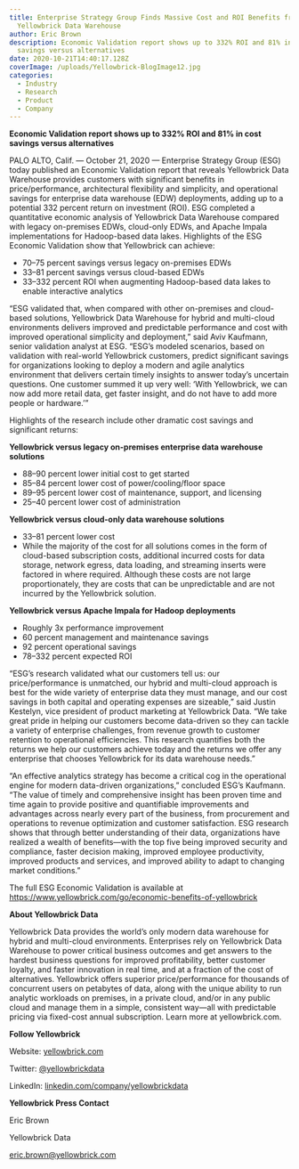 ```yaml
---
title: Enterprise Strategy Group Finds Massive Cost and ROI Benefits from
  Yellowbrick Data Warehouse
author: Eric Brown
description: Economic Validation report shows up to 332% ROI and 81% in cost
  savings versus alternatives
date: 2020-10-21T14:40:17.128Z
coverImage: /uploads/Yellowbrick-BlogImage12.jpg
categories:
  - Industry
  - Research
  - Product
  - Company
---
```


**Economic Validation report shows up to 332% ROI and 81% in cost savings versus alternatives**

PALO ALTO, Calif. — October 21, 2020 — Enterprise Strategy Group (ESG) today published an Economic Validation report that reveals Yellowbrick Data Warehouse provides customers with significant benefits in price/performance, architectural flexibility and simplicity, and operational savings for enterprise data warehouse (EDW) deployments, adding up to a potential 332 percent return on investment (ROI). ESG completed a quantitative economic analysis of Yellowbrick Data Warehouse compared with legacy on-premises EDWs, cloud-only EDWs, and Apache Impala implementations for Hadoop-based data lakes. Highlights of the ESG Economic Validation show that Yellowbrick can achieve:

- 70–75 percent savings versus legacy on-premises EDWs
- 33–81 percent savings versus cloud-based EDWs
- 33–332 percent ROI when augmenting Hadoop-based data lakes to enable interactive analytics

“ESG validated that, when compared with other on-premises and cloud-based solutions, Yellowbrick Data Warehouse for hybrid and multi-cloud environments delivers improved and predictable performance and cost with improved operational simplicity and deployment,” said Aviv Kaufmann, senior validation analyst at ESG. “ESG’s modeled scenarios, based on validation with real-world Yellowbrick customers, predict significant savings for organizations looking to deploy a modern and agile analytics environment that delivers certain timely insights to answer today’s uncertain questions. One customer summed it up very well: ‘With Yellowbrick, we can now add more retail data, get faster insight, and do not have to add more people or hardware.’”

Highlights of the research include other dramatic cost savings and significant returns:

**Yellowbrick versus legacy on-premises enterprise data warehouse solutions**

- 88–90 percent lower initial cost to get started
- 85–84 percent lower cost of power/cooling/floor space
- 89–95 percent lower cost of maintenance, support, and licensing
- 25–40 percent lower cost of administration

**Yellowbrick versus cloud-only data warehouse solutions**

- 33–81 percent lower cost
- While the majority of the cost for all solutions comes in the form of cloud-based subscription costs, additional incurred costs for data storage, network egress, data loading, and streaming inserts were factored in where required. Although these costs are not large proportionately, they are costs that can be unpredictable and are not incurred by the Yellowbrick solution.

**Yellowbrick versus Apache Impala for Hadoop deployments**

- Roughly 3x performance improvement
- 60 percent management and maintenance savings
- 92 percent operational savings
- 78–332 percent expected ROI

“ESG’s research validated what our customers tell us: our price/performance is unmatched, our hybrid and multi-cloud approach is best for the wide variety of enterprise data they must manage, and our cost savings in both capital and operating expenses are sizeable,” said Justin Kestelyn, vice president of product marketing at Yellowbrick Data. “We take great pride in helping our customers become data-driven so they can tackle a variety of enterprise challenges, from revenue growth to customer retention to operational efficiencies. This research quantifies both the returns we help our customers achieve today and the returns we offer any enterprise that chooses Yellowbrick for its data warehouse needs.”

“An effective analytics strategy has become a critical cog in the operational engine for modern data-driven organizations,” concluded ESG’s Kaufmann. “The value of timely and comprehensive insight has been proven time and time again to provide positive and quantifiable improvements and advantages across nearly every part of the business, from procurement and operations to revenue optimization and customer satisfaction. ESG research shows that through better understanding of their data, organizations have realized a wealth of benefits—with the top five being improved security and compliance, faster decision making, improved employee productivity, improved products and services, and improved ability to adapt to changing market conditions.”

The full ESG Economic Validation is available at https://www.yellowbrick.com/go/economic-benefits-of-yellowbrick

**About Yellowbrick Data**

Yellowbrick Data provides the world’s only modern data warehouse for hybrid and multi-cloud environments. Enterprises rely on Yellowbrick Data Warehouse to power critical business outcomes and get answers to the hardest business questions for improved profitability, better customer loyalty, and faster innovation in real time, and at a fraction of the cost of alternatives. Yellowbrick offers superior price/performance for thousands of concurrent users on petabytes of data, along with the unique ability to run analytic workloads on premises, in a private cloud, and/or in any public cloud and manage them in a simple, consistent way—all with predictable pricing via fixed-cost annual subscription. Learn more at yellowbrick.com.

**Follow Yellowbrick**

Website: [yellowbrick.com](https://www.yellowbrick.com/)

Twitter: [@yellowbrickdata](https://twitter.com/YellowbrickData)

LinkedIn: [linkedin.com/company/yellowbrickdata](https://www.linkedin.com/company/yellowbrickdata/)

**Yellowbrick Press Contact**

Eric Brown

Yellowbrick Data

eric.brown@yellowbrick.com
